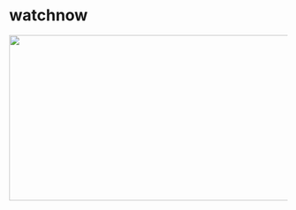 # watchnow
<a href="http://www.laptop121.com/minimize-trading-losses-forex-market/"><img width="806" height="300" src="https://1.bp.blogspot.com/-qYFYkx4PtGc/WjQrfgw3mmI/AAAAAAAAAMM/6qlFkTVPeTgGX2iEfHdUYh1C25JY_nbQQCLcBGAs/s1600/Room%2BMein%2BAkeli%2BHn%252C%2BDekho%2BMeri%2BGarram%2BVideo%2B%25F0%259F%2592%258B%25F0%259F%2592%258B.png"></a>
